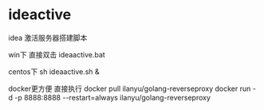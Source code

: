 # ideactive
idea 激活服务器搭建脚本

win下
直接双击 ideaactive.bat

centos下
sh ideaactive.sh &

docker更方便 直接执行
docker pull ilanyu/golang-reverseproxy
docker run -d -p 8888:8888 --restart=always ilanyu/golang-reverseproxy

